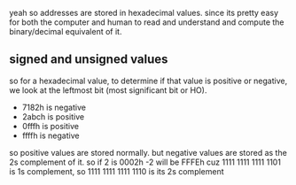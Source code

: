 yeah so addresses are stored in hexadecimal values. since its pretty easy for both the computer and human to read and understand and compute the binary/decimal equivalent of it.

## signed and unsigned values
so for a hexadecimal value, to determine if that value is positive or negative, we look at the leftmost bit (most significant bit or HO). 
- 7182h is negative
- 2abch is positive
- 0fffh is positive
- ffffh is negative

so positive values are stored normally. but negative values are stored as the 2s complement of it.
so if 
2 is 0002h
-2 will be FFFEh
cuz 1111 1111 1111 1101 is 1s complement, so 1111 1111 1111 1110 is its 2s complement

